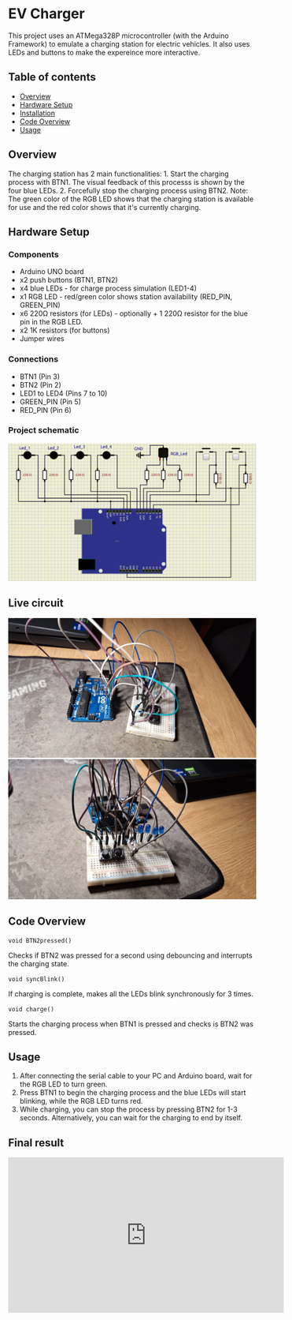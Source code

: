 # EV Charger
This project uses an ATMega328P microcontroller (with the Arduino Framework) to emulate a charging station for electric vehicles. It also uses LEDs and buttons to make the expereince more interactive.

## Table of contents
- [Overview](#overview)
- [Hardware Setup](#hardware-setup)
- [Installation](#installation)
- [Code Overview](#code-overview)
- [Usage](#usage)


## Overview
The charging station has 2 main functionalities:
    1. Start the charging process with BTN1. The visual feedback of this processs is shown by the four blue LEDs.
    2. Forcefully stop the charging process using BTN2.
    Note: The green color of the RGB LED shows that the charging station is available for use and the red color shows that it's currently charging.

## Hardware Setup
### Components
- Arduino UNO board
- x2 push buttons (BTN1, BTN2)
- x4 blue LEDs - for charge process simulation (LED1-4)
- x1 RGB LED - red/green color shows station availability (RED_PIN, GREEN_PIN)
- x6 220Ω resistors (for LEDs) - optionally + 1 220Ω resistor for the blue pin in the RGB LED.
- x2 1K resistors (for buttons)
- Jumper wires

### Connections
- BTN1 (Pin 3)
- BTN2 (Pin 2)
- LED1 to LED4 (Pins 7 to 10)
- GREEN_PIN (Pin 5)
- RED_PIN (Pin 6)

### Project schematic
![Circuit](./aux/schema1.png)
## Live circuit
![circ1](./aux/poza_circ.jpeg)
![circ2](./aux/poza_circ2.jpeg)
## Code Overview
```
void BTN2pressed()
```
Checks if BTN2 was pressed for a second using debouncing and interrupts the charging state.
```
void syncBlink()
```
If charging is complete, makes all the LEDs blink synchronously for 3 times.
```
void charge()
```
Starts the charging process when BTN1 is pressed and checks is BTN2 was pressed.
## Usage
1. After connecting the serial cable to your PC and Arduino board, wait for the RGB LED to turn green.
2. Press BTN1 to begin the charging process and the blue LEDs will start blinking, while the RGB LED turns red.
3. While charging, you can stop the process by pressing BTN2 for 1-3 seconds. Alternatively, you can wait for the charging to end by itself.

## Final result
<iframe width="560" height="315" src="https://www.youtube.com/embed/pdLlaTGCSkE?si=vTaiLs8sgIQVK3BY" title="YouTube video player" frameborder="0" allow="accelerometer; autoplay; clipboard-write; encrypted-media; gyroscope; picture-in-picture; web-share" referrerpolicy="strict-origin-when-cross-origin" allowfullscreen></iframe>

